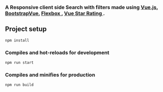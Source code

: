 ### A Responsive client side Search with filters made using <a href="https://vuejs.org/">Vue.js</a>,<a href="https://bootstrap-vue.js.org/"> BootstrapVue</a>, <a href="https://css-tricks.com/snippets/css/a-guide-to-flexbox/"> Flexbox </a>, <a href="https://www.npmjs.com/package/vue-star-rating"> Vue Star Rating </a>. 
## Project setup
```
npm install
```

### Compiles and hot-reloads for development
```
npm run start
```

### Compiles and minifies for production
```
npm run build
```

